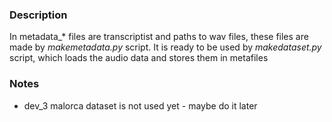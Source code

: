 ### Description

In metadata\_\* files are transcriptist and paths to wav files, these files are made by _makemetadata.py_ script.
It is ready to be used by _makedataset.py_ script, which loads the audio data and stores them in metafiles

### Notes

-   dev_3 malorca dataset is not used yet - maybe do it later
